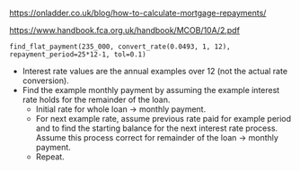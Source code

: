 
https://onladder.co.uk/blog/how-to-calculate-mortgage-repayments/

https://www.handbook.fca.org.uk/handbook/MCOB/10A/2.pdf

`find_flat_payment(235_000, convert_rate(0.0493, 1, 12), repayment_period=25*12-1, tol=0.1)`

- Interest rate values are the annual examples over 12 (not the actual rate conversion).
- Find the example monthly payment by assuming the example interest rate holds for the remainder of the loan.
    - Initial rate for whole loan -> monthly payment.
    - For next example rate, assume previous rate paid for example period and to find the starting balance for the next interest rate process. Assume this process correct for remainder of the loan -> monthly payment.
    - Repeat.